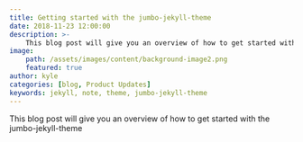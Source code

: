 ```yaml
---
title: Getting started with the jumbo-jekyll-theme
date: 2018-11-23 12:00:00
description: >-
    This blog post will give you an overview of how to get started with the jumbo-jekyll-theme
image:
    path: /assets/images/content/background-image2.png
    featured: true
author: kyle
categories: [blog, Product Updates]
keywords: jekyll, note, theme, jumbo-jekyll-theme
---
```

This blog post will give you an overview of how to get started with the jumbo-jekyll-theme
